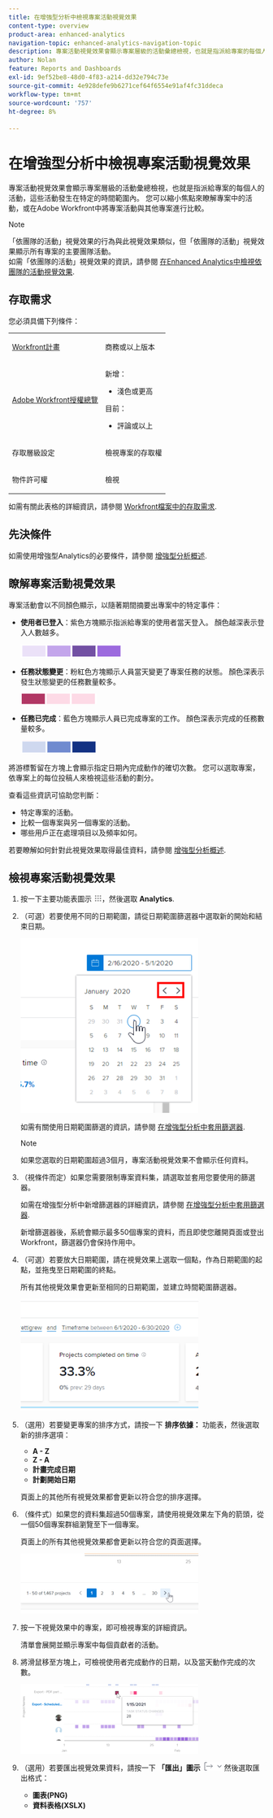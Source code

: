 ```yaml
---
title: 在增強型分析中檢視專案活動視覺效果
content-type: overview
product-area: enhanced-analytics
navigation-topic: enhanced-analytics-navigation-topic
description: 專案活動視覺效果會顯示專案層級的活動彙總檢視，也就是指派給專案的每個人的活動，這些活動發生在特定的時間範圍內。 您可以縮小焦點來瞭解專案中的活動，或在Adobe Workfront中將專案活動與其他專案進行比較。
author: Nolan
feature: Reports and Dashboards
exl-id: 9ef52be8-48d0-4f83-a214-dd32e794c73e
source-git-commit: 4e928defe9b6271cef64f6554e91af4fc31ddeca
workflow-type: tm+mt
source-wordcount: '757'
ht-degree: 8%

---
```


# 在增強型分析中檢視專案活動視覺效果

<!-- Audited: 12/2023 -->

專案活動視覺效果會顯示專案層級的活動彙總檢視，也就是指派給專案的每個人的活動，這些活動發生在特定的時間範圍內。 您可以縮小焦點來瞭解專案中的活動，或在Adobe Workfront中將專案活動與其他專案進行比較。

>[!NOTE]
>
>「依團隊的活動」視覺效果的行為與此視覺效果類似，但「依團隊的活動」視覺效果顯示所有專案的主要團隊活動。\
>如需「依團隊的活動」視覺效果的資訊，請參閱 [在Enhanced Analytics中檢視依團隊的活動視覺效果](../enhanced-analytics/activity-by-team-overview.md).

## 存取需求

您必須具備下列條件：

<table style="table-layout:auto"> 
 <col> 
 <col> 
 <tbody> 
  <tr> 
   <td role="rowheader"><a href="https://www.workfront.com/plans" target="_blank">Workfront計畫</a></td> 
   <td> <p>商務或以上版本</p> </td> 
  </tr> 
  <tr> 
   <td role="rowheader"><a href="../administration-and-setup/add-users/access-levels-and-object-permissions/wf-licenses.md" class="MCXref xref">Adobe Workfront授權總覽</a></td> 
   <td>   <p>新增：</p> 
   <ul><li>淺色或更高</li></ul>
   <p>目前：</p>
   <ul><li>評論或以上</li></ul>
 </td> 
  </tr> 
  <tr> 
   <td role="rowheader">存取層級設定</td> 
   <td> <p>檢視專案的存取權</p> <!--<p>Note: If you still don't have access, ask your Workfront administrator if they set additional restrictions in your access level.<br>For information on how a Workfront administrator can change your access level, see <a href="../administration-and-setup/add-users/configure-and-grant-access/create-modify-access-levels.md" class="MCXref xref">Create or modify custom access levels</a>.</p>--> </td> 
  </tr> 
  <tr> 
   <td role="rowheader">物件許可權</td> 
   <td> <p>檢視</p> <!--<p>For information on requesting additional access, see <a href="../workfront-basics/grant-and-request-access-to-objects/request-access.md" class="MCXref xref">Request access to objects </a>.</p>--> </td> 
  </tr> 
 </tbody> 
</table>

如需有關此表格的詳細資訊，請參閱 [Workfront檔案中的存取需求](/help/quicksilver/administration-and-setup/add-users/access-levels-and-object-permissions/access-level-requirements-in-documentation.md).

## 先決條件

如需使用增強型Analytics的必要條件，請參閱 [增強型分析概述](../enhanced-analytics/enhanced-analytics-overview.md).

## 瞭解專案活動視覺效果

專案活動會以不同顏色顯示，以隨著期間摘要出專案中的特定事件：

* **使用者已登入**：紫色方塊顯示指派給專案的使用者當天登入。 顏色越深表示登入人數越多。

  ![](assets/project-activity-users-logged-in.png)

* **任務狀態變更**：粉紅色方塊顯示人員當天變更了專案任務的狀態。 顏色深表示發生狀態變更的任務數量較多。

  ![](assets/project-activity-task-status-changes.png)

* **任務已完成**：藍色方塊顯示人員已完成專案的工作。 顏色深表示完成的任務數量較多。

  ![](assets/project-activity-tasks-completed.png)

將游標暫留在方塊上會顯示指定日期內完成動作的確切次數。 您可以選取專案，依專案上的每位投稿人來檢視這些活動的劃分。

查看這些資訊可協助您判斷：

* 特定專案的活動。
* 比較一個專案與另一個專案的活動。
* 哪些用戶正在處理項目以及頻率如何。

若要瞭解如何針對此視覺效果取得最佳資料，請參閱 [增強型分析概述](../enhanced-analytics/enhanced-analytics-overview.md).

## 檢視專案活動視覺效果

1. 按一下主要功能表圖示 ![](assets/main-menu-icon-16x12.png)，然後選取 **Analytics**.
1. （可選）若要使用不同的日期範圍，請從日期範圍篩選器中選取新的開始和結束日期。

   ![](assets/filters-select-date-range-350x344.png)

   如需有關使用日期範圍篩選的資訊，請參閱 [在增強型分析中套用篩選器](../enhanced-analytics/use-enhanced-analytics-filters.md).

   >[!NOTE]
   >
   >如果您選取的日期範圍超過3個月，專案活動視覺效果不會顯示任何資料。

1. （視條件而定）如果您需要限制專案資料集，請選取並套用您要使用的篩選器。

   如需在增強型分析中新增篩選器的詳細資訊，請參閱 [在增強型分析中套用篩選器](../enhanced-analytics/use-enhanced-analytics-filters.md).

   新增篩選器後，系統會顯示最多50個專案的資料，而且即使您離開頁面或登出Workfront，篩選器仍會保持作用中。

1. （可選）若要放大日期範圍，請在視覺效果上選取一個點，作為日期範圍的起點，並拖曳至日期範圍的終點。

   所有其他視覺效果會更新至相同的日期範圍，並建立時間範圍篩選器。

   ![](assets/timeframe-filter-350x220.png)

1. （選用）若要變更專案的排序方式，請按一下 **排序依據：** 功能表，然後選取新的排序選項：

   * **A - Z**
   * **Z - A**
   * **計畫完成日期**
   * **計劃開始日期**

   頁面上的其他所有視覺效果都會更新以符合您的排序選擇。

1. （條件式）如果您的資料集超過50個專案，請使用視覺效果左下角的箭頭，從一個50個專案群組瀏覽至下一個專案。

   頁面上的所有其他視覺效果都會更新以符合您的頁面選擇。

   ![](assets/pagination-350x118.png)

1. 按一下視覺效果中的專案，即可檢視專案的詳細資訊。

   清單會展開並顯示專案中每個貢獻者的活動。

1. 將滑鼠移至方塊上，可檢視使用者完成動作的日期，以及當天動作完成的次數。

   ![](assets/project-activity-activity-pop-up-350x137.png)

1. （選用）若要匯出視覺效果資料，請按一下 **「匯出」圖示** ![](assets/export.png) 然後選取匯出格式：

   * **圖表(PNG)**
   * **資料表格(XSLX)**

